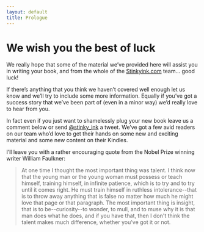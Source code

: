 ```yaml
---
layout: default
title: Prologue
---
```


# We wish you the best of luck

We really hope that some of the material we’ve provided here will assist you
in writing your book, and from the whole of the
[Stinkyink.com](http://www.stinkyinkshop.co.uk) team... good luck!

If there’s anything that you think we haven’t covered well enough let us know
and we’ll try to include some more information. Equally if you’ve got a
success story that we’ve been part of (even in a minor way) we’d really love
to hear from you.

In fact even if you just want to shamelessly plug your new book leave us a
comment below or send [@stinky_ink](https://twitter.com/#!/stinky_ink) a
tweet. We’ve got a few avid readers on our team who’d love to get their hands
on some new and exciting material and some new content on their Kindles.

I’ll leave you with a rather encouraging quote from the Nobel Prize winning
writer William Faulkner:

> At one time I thought the most important thing was talent. I think now that
> the young man or the young woman must possess or teach himself, training
> himself, in infinite patience, which is to try and to try until it comes
> right. He must train himself in ruthless intolerance--that is to throw away
> anything that is false no matter how much he might love that page or that
> paragraph. The most important thing is insight, that is to be--curiosity--to
> wonder, to mull, and to muse why it is that man does what he does, and if you
> have that, then I don't think the talent makes much difference, whether you've
> got it or not.